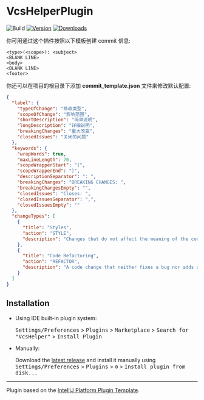 # VcsHelperPlugin

![Build](https://github.com/WangJie0822/VcsHelperPlugin/workflows/Build/badge.svg)
[![Version](https://img.shields.io/jetbrains/plugin/v/cn.wj.plugin.vcs.svg)](https://plugins.jetbrains.com/plugin/cn.wj.plugin.vcs)
[![Downloads](https://img.shields.io/jetbrains/plugin/d/cn.wj.plugin.vcs.svg)](https://plugins.jetbrains.com/plugin/cn.wj.plugin.vcs)

<!-- Plugin description -->
你可用通过这个插件按照以下模板创建 commit 信息:

```
<type>(<scope>): <subject>
<BLANK LINE>
<body>
<BLANK LINE>
<footer>
```

你还可以在项目的根目录下添加 **commit_template.json** 文件来修改默认配置:
```json
{
  "label": {
    "typeOfChange": "修改类型",
    "scopeOfChange": "影响范围",
    "shortDescription": "简单说明",
    "longDescription": "详细说明",
    "breakingChanges": "重大改变",
    "closedIssues": "关闭的问题"
  },
  "keywords": {
    "wrapWords": true,
    "maxLineLength": 70,
    "scopeWrapperStart": "(",
    "scopeWrapperEnd": ")",
    "descriptionSeparator": ": ",
    "breakingChanges": "BREAKING CHANGES: ",
    "breakingChangesEmpty": "",
    "closedIssues": "Closes: ",
    "closedIssuesSeparator": ",",
    "closedIssuesEmpty": ""
  },
  "changeTypes": [
    {
      "title": "Styles",
      "action": "STYLE",
      "description": "Changes that do not affect the meaning of the code (white-space, formatting, missing semi-colons, etc)"
    },
    {
      "title": "Code Refactoring",
      "action": "REFACTOR",
      "description": "A code change that neither fixes a bug nor adds a feature"
    }
  ]
}
```
<!-- Plugin description end -->

## Installation

- Using IDE built-in plugin system:
  
  <kbd>Settings/Preferences</kbd> > <kbd>Plugins</kbd> > <kbd>Marketplace</kbd> > <kbd>Search for "VcsHelper"</kbd> >
  <kbd>Install Plugin</kbd>
  
- Manually:

  Download the [latest release](https://github.com/WangJie0822/VcsHelper/releases/latest) and install it manually using
  <kbd>Settings/Preferences</kbd> > <kbd>Plugins</kbd> > <kbd>⚙️</kbd> > <kbd>Install plugin from disk...</kbd>


---
Plugin based on the [IntelliJ Platform Plugin Template][template].

[template]: https://github.com/JetBrains/intellij-platform-plugin-template
